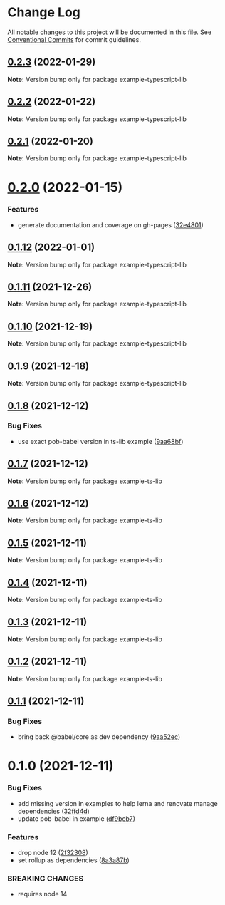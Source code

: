 # Change Log

All notable changes to this project will be documented in this file.
See [Conventional Commits](https://conventionalcommits.org) for commit guidelines.

## [0.2.3](https://github.com/christophehurpeau/pob/compare/example-typescript-lib@0.2.2...example-typescript-lib@0.2.3) (2022-01-29)

**Note:** Version bump only for package example-typescript-lib





## [0.2.2](https://github.com/christophehurpeau/pob/compare/example-typescript-lib@0.2.1...example-typescript-lib@0.2.2) (2022-01-22)

**Note:** Version bump only for package example-typescript-lib





## [0.2.1](https://github.com/christophehurpeau/pob/compare/example-typescript-lib@0.2.0...example-typescript-lib@0.2.1) (2022-01-20)

**Note:** Version bump only for package example-typescript-lib





# [0.2.0](https://github.com/christophehurpeau/pob/compare/example-typescript-lib@0.1.12...example-typescript-lib@0.2.0) (2022-01-15)


### Features

* generate documentation and coverage on gh-pages ([32e4801](https://github.com/christophehurpeau/pob/commit/32e4801e8a4d1ff221a7fe63d42c6fe52d46f796))





## [0.1.12](https://github.com/christophehurpeau/pob/compare/example-typescript-lib@0.1.11...example-typescript-lib@0.1.12) (2022-01-01)

**Note:** Version bump only for package example-typescript-lib





## [0.1.11](https://github.com/christophehurpeau/pob/compare/example-typescript-lib@0.1.10...example-typescript-lib@0.1.11) (2021-12-26)

**Note:** Version bump only for package example-typescript-lib





## [0.1.10](https://github.com/christophehurpeau/pob/compare/example-typescript-lib@0.1.9...example-typescript-lib@0.1.10) (2021-12-19)

**Note:** Version bump only for package example-typescript-lib





## 0.1.9 (2021-12-18)

**Note:** Version bump only for package example-typescript-lib





## [0.1.8](https://github.com/christophehurpeau/pob/compare/example-ts-lib@0.1.7...example-ts-lib@0.1.8) (2021-12-12)


### Bug Fixes

* use exact pob-babel version in ts-lib example ([9aa68bf](https://github.com/christophehurpeau/pob/commit/9aa68bf086f43fe90720048e91b1a602f3e87b85))





## [0.1.7](https://github.com/christophehurpeau/pob/compare/example-ts-lib@0.1.6...example-ts-lib@0.1.7) (2021-12-12)

**Note:** Version bump only for package example-ts-lib





## [0.1.6](https://github.com/christophehurpeau/pob/compare/example-ts-lib@0.1.5...example-ts-lib@0.1.6) (2021-12-12)

**Note:** Version bump only for package example-ts-lib





## [0.1.5](https://github.com/christophehurpeau/pob/compare/example-ts-lib@0.1.4...example-ts-lib@0.1.5) (2021-12-11)

**Note:** Version bump only for package example-ts-lib





## [0.1.4](https://github.com/christophehurpeau/pob/compare/example-ts-lib@0.1.3...example-ts-lib@0.1.4) (2021-12-11)

**Note:** Version bump only for package example-ts-lib





## [0.1.3](https://github.com/christophehurpeau/pob/compare/example-ts-lib@0.1.2...example-ts-lib@0.1.3) (2021-12-11)

**Note:** Version bump only for package example-ts-lib





## [0.1.2](https://github.com/christophehurpeau/pob/compare/example-ts-lib@0.1.1...example-ts-lib@0.1.2) (2021-12-11)

**Note:** Version bump only for package example-ts-lib





## [0.1.1](https://github.com/christophehurpeau/pob/compare/example-ts-lib@0.1.0...example-ts-lib@0.1.1) (2021-12-11)


### Bug Fixes

* bring back @babel/core as dev dependency ([9aa52ec](https://github.com/christophehurpeau/pob/commit/9aa52ecf895ac28d216e4957028bb8366c278f00))





# 0.1.0 (2021-12-11)


### Bug Fixes

* add missing version in examples to help lerna and renovate manage dependencies ([32ffd4d](https://github.com/christophehurpeau/pob/commit/32ffd4d75415f9f38b802ea4e5dc930df18ee728))
* update pob-babel in example ([df9bcb7](https://github.com/christophehurpeau/pob/commit/df9bcb7d604b70cbdb6edca64c1f2184f636a149))


### Features

* drop node 12 ([2f32308](https://github.com/christophehurpeau/pob/commit/2f32308b06ca74d0deb3355707e3082fa73e25dc))
* set rollup as dependencies ([8a3a87b](https://github.com/christophehurpeau/pob/commit/8a3a87bd7c541d92ce63bcf33043fedb2df98d01))


### BREAKING CHANGES

* requires node 14
